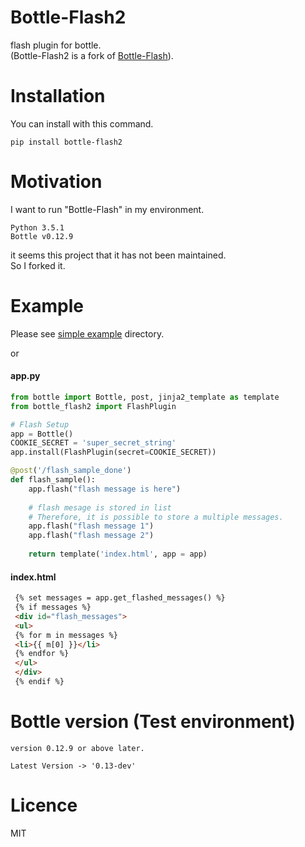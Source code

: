 # Bottle-Flash2
flash plugin for bottle.<br>
(Bottle-Flash2 is a fork of [Bottle-Flash](https://pypi.python.org/pypi/bottle-flash/)).

# Installation


You can install with this command.


	pip install bottle-flash2


# Motivation

I want to run "Bottle-Flash" in my environment.<br>

	Python 3.5.1
	Bottle v0.12.9

it seems this project that it has not been maintained.<br>
So I forked it.

# Example

Please see [simple example](./example/README.md) directory.

or

#### app.py

~~~~python
from bottle import Bottle, post, jinja2_template as template
from bottle_flash2 import FlashPlugin

# Flash Setup
app = Bottle()
COOKIE_SECRET = 'super_secret_string'
app.install(FlashPlugin(secret=COOKIE_SECRET))

@post('/flash_sample_done')
def flash_sample():
    app.flash("flash message is here")
    
    # flash mesage is stored in list
    # Therefore, it is possible to store a multiple messages.
    app.flash("flash message 1")
    app.flash("flash message 2")
        
    return template('index.html', app = app)

~~~~

#### index.html

~~~~html
 {% set messages = app.get_flashed_messages() %}
 {% if messages %}
 <div id="flash_messages">
 <ul>
 {% for m in messages %}
 <li>{{ m[0] }}</li>
 {% endfor %}
 </ul>
 </div>
 {% endif %}
~~~~

# Bottle version (Test environment)

	version 0.12.9 or above later.
	
	Latest Version -> '0.13-dev'

# Licence

MIT
